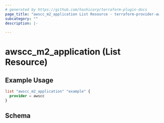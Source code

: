 ```yaml
---
# generated by https://github.com/hashicorp/terraform-plugin-docs
page_title: "awscc_m2_application List Resource - terraform-provider-awscc"
subcategory: ""
description: |-
  
---
```


# awscc_m2_application (List Resource)



## Example Usage

```terraform
list "awscc_m2_application" "example" {
  provider = awscc
}
```

<!-- schema generated by tfplugindocs -->
## Schema
